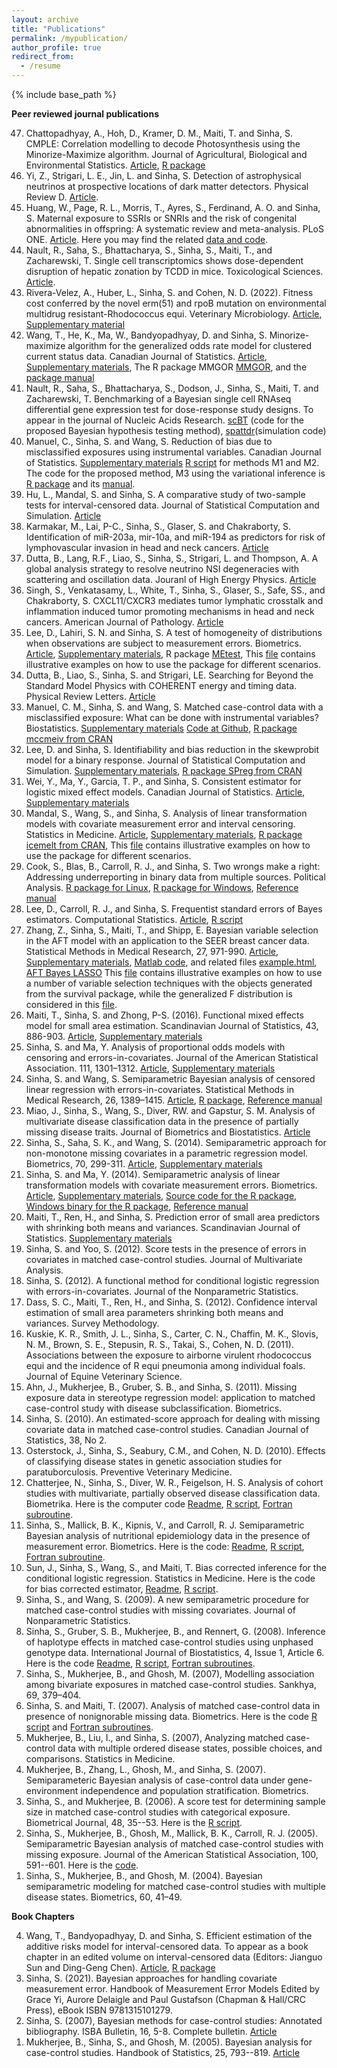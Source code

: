 ```yaml
---
layout: archive
title: "Publications"
permalink: /mypublication/
author_profile: true
redirect_from:
  - /resume
---
```


{% include base_path %}

**Peer reviewed journal publications**
<ol reversed> 
<li> Chattopadhyay, A., Hoh, D., Kramer, D. M., Maiti, T. and Sinha, S. CMPLE: Correlation modelling to decode Photosynthesis
using the Minorize-Maximize algorithm.  Journal of Agricultural, Biological and Environmental Statistics. <a href="https://link.springer.com/article/10.1007/s13253-024-00627-9">Article</a>, <a href="https://github.com/ChattoAbhijnan/CMPLE">R package</a></li> 
<li> Yi, Z., Strigari, L. E., Jin, L. and Sinha, S. Detection of astrophysical neutrinos at prospective locations of dark matter detectors. 
Physical Review D. <a href="https://arxiv.org/abs/2307.13792">Article</a>.
</li>
<li> Huang, W., Page, R. L., Morris, T., Ayres, S., Ferdinand, A. O. and Sinha, S. Maternal exposure to SSRIs or SNRIs and the risk of congenital abnormalities in offspring: A systematic review and meta-analysis. PLoS ONE. <a href="https://journals.plos.org/plosone/article?id=10.1371/journal.pone.0294996">Article</a>. Here you may find the related <a href="http://samiransinha.github.io/files/codes/PLOS-meta-code.zip">data and code</a>.
</li>
<li> Nault, R., Saha, S., Bhattacharya, S., Sinha, S., Maiti, T., and Zacharewski, T. Single cell transcriptomics shows dose-dependent disruption of hepatic zonation by TCDD in mice. Toxicological Sciences.
<a href="https://www.biorxiv.org/content/10.1101/2022.06.15.496321v1.full">Article</a>. 
 </li> 
<li> Rivera-Velez, A., Huber, L., Sinha, S. and Cohen, N. D. (2022). Fitness cost conferred by the novel erm(51) and rpoB mutation on environmental multidrug resistant-Rhodococcus equi. Veterinary Microbiology. <a href="https://www.sciencedirect.com/science/article/pii/S0378113522002012">Article</a>, <a href="http://samiransinha.github.io/files/research/Noah_supplementary.pdf">Supplementary material</a> </li>
<li> Wang, T., He, K., Ma, W., Bandyopadhyay, D. and Sinha, S. Minorize-maximize algorithm for the generalized odds rate model for clustered current status data. Canadian Journal of Statistics. <a href="http://doi.org/10.1002/cjs.11733">Article</a>,
 <a href="http://samiransinha.github.io/files/research/Tong2022_supplementary.pdf">Supplementary materials</a>, The R package MMGOR 
<a href="https://github.com/laozaoer/MMGOR">MMGOR</a>, and the  <a href="http://samiransinha.github.io/files/codes/MMGOR_Manual.pdf">package manual</a></li>  
<li> Nault, R., Saha, S., Bhattacharya, S., Dodson, J., Sinha, S., Maiti, T. and  Zacharewski, T. Benchmarking of a Bayesian single cell RNAseq differential gene expression test for dose-response study designs. To appear in the journal of Nucleic Acids Research. <a href="https://github.com/satabdisaha1288/scBT"> scBT</a> (code for the proposed Bayesian hypothesis testing method), <a href="https://github.com/zacharewskilab/splattdr">spattdr</a>(simulation code)  </li>
<li> Manuel, C., Sinha, S. and Wang, S. Reduction of bias due to misclassified exposures using instrumental variables. Canadian Journal of Statistics. <a href="http://samiransinha.github.io/files/research/Chris_supplementary.pdf">Supplementary materials</a>
<a href="http://samiransinha.github.io/files/codes/Chris_2021_2022_CJS_mcmc_code_4_m1nm2_4_webpage.R">R script</a> for methods M1 and M2. The code for the proposed method, M3 using the variational inference is <a href="http://samiransinha.github.io/files/codes/bayesmcmc4m3_1.0.tar.gz">R package</a> and its <a href="http://samiransinha.github.io/files/codes/bayesmcmc4m3-manual.pdf">manual</a>.
</li>
<li> Hu, L., Mandal, S. and Sinha, S. A comparative study of two-sample tests for interval-censored data. Journal of Statistical Computation and Simulation. <a href="https://www.tandfonline.com/doi/full/10.1080/00949655.2021.1955884">Article</a> 
</li>
<li> Karmakar, M., Lai, P-C., Sinha, S., Glaser, S. and Chakraborty, S. Identification of miR-203a, mir-10a, and miR-194 as predictors for risk of lymphovascular invasion in head and neck cancers. <a href="https://doi.org/10.18632/oncotarget.28022">Article</a>
</li>
<li> Dutta, B., Lang, R.F., Liao, S., Sinha, S., Strigari, L. and Thompson, A. A global analysis strategy to resolve neutrino NSI degeneracies with scattering and oscillation data. Jouranl of High Energy Physics. <a href="https://arxiv.org/abs/2002.03066">Article</a>
</li>
<li> Singh, S., Venkatasamy, L., White, T., Sinha, S., Glaser, S., Safe, SS., and Chakraborty, S. CXCL11/CXCR3 mediates tumor lymphatic crosstalk and inflammation induced tumor promoting mechanisms in head and neck cancers. American Journal of Pathology. <a href="https://www.ncbi.nlm.nih.gov/pubmed/32035061">Article</a>
</li> 
<li> Lee, D.,  Lahiri, S. N. and Sinha, S. A  test of homogeneity of distributions when observations are  subject to  measurement errors. Biometrics. <a href="http://samiransinha.github.io/files/research/paper_August_2019.pdf">Article</a>, 
  <a href="http://samiransinha.github.io/files/research/supple-August-2019.pdf">Supplementary materials</a>, R package <a href="https://cran.r-project.org/web/packages/MEtest/index.html">MEtest</a>, 
This <a href="http://samiransinha.github.io/files/codes/MEtest_examples2019.html">file</a> contains illustrative examples on how to use the package for different scenarios. 
</li>
<li> Dutta, B., Liao, S., Sinha, S. and Strigari, LE. Searching for Beyond the Standard Model Physics with COHERENT energy and timing data. Physical Review Letters. <a href="https://journals.aps.org/prl/abstract/10.1103/PhysRevLett.123.061801">Article</a>
</li>
<li> Manuel, C. M., Sinha, S. and Wang, S. Matched case-control data with a misclassified exposure: What can be done with instrumental variables? Biostatistics.  <a href="http://samiransinha.github.io/files/research/chris2019_supplementary.pdf">Supplementary materials</a> 
<a href="https://github.com/ronsami/Istrumental-variables-for-misclassification">Code at Github</a>, <a href="https://CRAN.R-project.org/package=mccmeiv">R package mccmeiv from CRAN</a> 
</li>
<li> Lee, D. and Sinha, S. Identifiability and bias reduction in the skewprobit model for a binary response. Journal of Statistical Computation and Simulation. <!--\[[research/Identifiability_and_bias_reduction_published.pdf pdf]\],-->
<a href="http://samiransinha.github.io/files/research/0714_supple.pdf">Supplementary materials</a>,  <a href="https://cran.r-project.org/package=SPreg"> R package SPreg from CRAN</a> 
</li>
<li> Wei, Y., Ma, Y., Garcia, T. P., and Sinha, S. Consistent estimator for logistic mixed effect models. Canadian Journal of Statistics. <a href="http://samiransinha.github.io/files/research/randomslopefinalcjsversion.pdf"> Article</a>,
  <a href="http://samiransinha.github.io/files/research/randomslopesuppfinalcjsversion.pdf"> Supplementary materials</a> 
</li>
<li> Mandal, S., Wang, S., and Sinha, S. Analysis of linear transformation models with covariate measurement error and interval censoring. Statistics in Medicine. <a href="http://samiransinha.github.io/files/research/SIM_2019-May-10.pdf"> Article</a>, 
<a href="http://samiransinha.github.io/files/research/suppl_2019-May-07.pdf">Supplementary materials</a>, <a href="https://cran.r-project.org/web/packages/icemelt/index.html"> R package icemelt from CRAN</a>, 
This <a href="http://samiransinha.github.io/files/codes/SIM_icemelt_examples2019.html"> file</a> contains illustrative examples on how to use the package for different scenarios. 
</li>
<li> Cook, S., Blas, B., Carroll, R. J., and Sinha, S. Two wrongs make a right: Addressing underreporting in binary data from multiple sources. Political Analysis. 
<a href="http://samiransinha.github.io/files/codes/mistwosources_1.0.tar.gz"> R package for Linux</a>, <a href="http://samiransinha.github.io/files/codes/mistwosources_1.0.zip">R package for Windows</a>, <a href="http://samiransinha.github.io/files/research/mistwosources-manual.pdf"> Reference manual</a>
</li>
<li> Lee, D., Carroll, R. J., and Sinha, S. Frequentist standard errors of Bayes estimators. Computational Statistics. <a href="http://samiransinha.github.io/files/research/revision1_std_cal_the_revised_manuscript.pdf">Article</a>, 
<a href="http://samiransinha.github.io/files/codes/Codes_Lee.zip">R script</a>
</li>
<li> Zhang, Z., Sinha, S., Maiti, T., and Shipp, E. Bayesian variable selection in the AFT model with an application 
to the SEER breast cancer data. Statistical Methods in Medical Research, 27, 971-990. <a href="http://samiransinha.github.io/files/research/draft_seerdata_Dec_2015_rev2_sent2pub.pdf">Article</a>, <a href="http://samiransinha.github.io/files/research/suppl.pdf">Supplementary materials</a>,  
<a href="http://samiransinha.github.io/files/codes/ZhangSMMR.zip"> Matlab code</a>, and related files  <a href="http://samiransinha.github.io/files/codes/example.html"> example.html</a>, <a href="http://samiransinha.github.io/files/codes/AFT_Bayes_LASSO.html"> AFT Bayes LASSO</a> 
This <a href="http://samiransinha.github.io/files/codes/zhen_August2019.html">file</a> contains illustrative examples on how to use a number of variable selection techniques with the objects generated from the survival package, while the generalized F distribution is considered in 
this <a href="http://samiransinha.github.io/files/codes/zhen_genf_August2019.html">file</a>.
</li>
<li> Maiti, T., Sinha, S. and Zhong, P-S. (2016). Functional mixed effects model for small area estimation. Scandinavian Journal of Statistics, 43, 886-903. <a href="http://samiransinha.github.io/files/research/sjos2016_Maiti.pdf">Article</a>, 
<a href="http://samiransinha.github.io/files/research/sjos2016_Maiti_suppl.pdf">Supplementary materials</a>
</li>
<li> Sinha, S. and Ma, Y. Analysis of proportional odds models with censoring and errors-in-covariates. Journal of the American Statistical Association. 111, 1301–1312. 
<a href="http://samiransinha.github.io/files/research/reviseround3pome6.pdf">Article</a>, <a href="http://samiransinha.github.io/files/research/jasa_suppl6.pdf">Supplementary materials</a>
</li>
<li> Sinha, S. and Wang, S. Semiparametric Bayesian analysis of censored linear regression with 
errors-in-covariates. Statistical Methods in Medical Research, 26, 1389–1415. 
<a href="http://samiransinha.github.io/files/research/SMMR_2015_Final_version.pdf"> Article</a>, <a href="http://samiransinha.github.io/files/codes/smmrbayes_1.0.tar.gz">R package</a>, 
<a href="http://samiransinha.github.io/files/research/SMMR_description_of_package.pdf"> Reference manual</a>
</li>
<li> Miao, J., Sinha, S., Wang, S., Diver, RW. and Gapstur, S. M. Analysis of multivariate disease classification 
data in the presence of partially missing disease traits. Journal of Biometrics and Biostatistics. <a href="https://doi.org/10.4172/2155-6180.1000197"> Article</a> 
</li>
<li> Sinha, S., Saha, S. K., and Wang, S. (2014). Semiparametric approach for non-monotone missing covariates in a parametric regression model. Biometrics, 70, 299-311. 
<a href="https://doi.org/10.1111/biom.12159">Article</a>, <a href="http://samiransinha.github.io/files/research/missing_biometrics_suppl.pdf">Supplementary materials</a>
</li>
<li> Sinha, S. and Ma, Y. (2014).  Semiparametric analysis of linear transformation models with covariate 
measurement errors. Biometrics. <a href="https://doi.org/10.1111%2Fbiom.12119"> Article</a>, <!--\[[research/LTM_ME_published_version.pdf pdf]\],-->
<a href="http://samiransinha.github.io/files/research/LTMME_biometrics_suppl.pdf">Supplementary materials</a>, <a href="http://samiransinha.github.io/files/codes/mesub_1.0.tar.gz"> Source code for the R package</a>, <a href="http://samiransinha.github.io/files/codes/mesub_1.0.zip"> Windows binary for the R package</a>,
<a href="http://samiransinha.github.io/files/research/manual_mesub.pdf"> Reference manual</a>
</li>
<li> Maiti, T., Ren, H., and Sinha, S. Prediction error of small area predictors with shrinking both 
means and variances. Scandinavian Journal of Statistics. <!--\[[research/sjos_Maiti_20131.pdf pdf]\], -->
<a href="http://samiransinha.github.io/files/research/sjos12061-sup-0001-Supp_Info.pdf"> Supplementary materials</a>
</li>
<li> Sinha, S. and Yoo, S. (2012). Score tests in the presence of errors in covariates in matched 
case-control studies. Journal of Multivariate Analysis. 
<!--\[[research/sinha2012-JMVA.pdf pdf]\] -->
</li>
<li> Sinha, S. (2012). A functional method for conditional logistic regression 
with errors-in-covariates. Journal of the Nonparametric Statistics. 
<!--\[[research/JNS2012.pdf pdf]\] -->
</li>
<li> Dass, S. C., Maiti, T., Ren, H., and Sinha, S. (2012). Confidence interval estimation of small 
area parameters shrinking both means and variances. Survey Methodology. 
<!--\[[research/Survey_methodology_2012.pdf pdf]\]-->
</li>
<li> Kuskie, K. R., Smith, J. L., Sinha, S., Carter, C. N., Chaffin, M. K., Slovis, N. M., Brown, S. E., 
Stepusin, R. S., Takai, S., Cohen, N. D. (2011). Associations between the exposure to airborne 
 virulent rhodococcus equi and the incidence of R equi pneumonia among individual foals. 
Journal of Equine Veterinary Science. <!--\[[research/Noah_2011.pdf pdf]\] -->
</li>
<li> Ahn, J., Mukherjee, B., Gruber, S. B., and Sinha, S. (2011). Missing exposure data in
 stereotype regression model: application to matched case-control study with disease 
subclassification. Biometrics. <!--\[[research/ahn2010-biometrics.pdf pdf]\]-->
</li>
<li> Sinha, S. (2010). An estimated-score approach for dealing with missing covariate data in matched
 case-control studies. Canadian Journal of Statistics, 38, No 2. <!--\[[research/sinha2010-cjs.pdf pdf]\]-->
</li>
<li> Osterstock, J., Sinha, S., Seabury, C.M., and Cohen, N. D. (2010). Effects of classifying disease states
 in genetic association studies for paratuborculosis. 
Preventive Veterinary Medicine. <!--\[[research/JOsterstock_PVM_2010.pdf pdf]\]-->
</li>
<li> Chatterjee, N., Sinha, S., Diver, W. R., Feigelson, H. S. Analysis of cohort studies with multivariate, 
partially observed disease classification data. Biometrika.  <!--\[[research/SurvClassificationChatterjeeRevised2-Jan06-2010.pdf pdf]\]-->
<!--\[[research/SurvClassificationChatterjeeSuppl_Feb2010.pdf supplementary material]\] -->
Here is the computer code <a href="http://samiransinha.github.io/files/codes/BKA2010/Readme.txt">Readme</a>, <a href="http://samiransinha.github.io/files/codes/BKA2010/ee_code_online_R.txt">R script</a>, <a href="http://samiransinha.github.io/files/codes/BKA2010/subroutineBKA2010.f">Fortran subroutine</a>.
</li>
<li> Sinha, S., Mallick, B. K., Kipnis, V., and Carroll, R. J.  Semiparametric Bayesian 
analysis of nutritional epidemiology data in the presence of measurement 
error. Biometrics. <!--\[[research/MEwithRay2009-Biometrics.pdf pdf]\]-->
Here is the code: <a href="http://samiransinha.github.io/files/codes/semipara-merror/readme.txt">Readme</a>, 
<a href="http://samiransinha.github.io/files/codes/semipara-merror/program-spb.txt"> R script</a>,
<a href="http://samiransinha.github.io/files/codes/semipara-merror/spbsubroutines.f">Fortran subroutine</a>.
</li>
<li> Sun, J., Sinha, S., Wang, S., and Maiti, T. Bias corrected inference for the conditional 
logistic regression. Statistics in Medicine. <!--\[[research/Sun_SIM.pdf pdf]\] -->
Here is the code for bias corrected estimator, <a href="http://samiransinha.github.io/files/codes/Bias_correction/readme.txt">Readme</a>, <a href="http://samiransinha.github.io/files/codes/Bias_correction/MDS.txt">R script</a>. 
</li>
<li> Sinha, S., and Wang, S. (2009). A new semiparametric procedure for matched case-control 
studies with missing covariates.  Journal of Nonparametric Statistics. 
<!--\[[research/sinha_wang.pdf pdf]\]-->
</li>
<li> Sinha, S., Gruber, S. B., Mukherjee, B., and  Rennert, G. (2008). Inference of
haplotype effects in matched case-control studies using unphased genotype 
data.  International Journal of Biostatistics, 4, Issue 1, Article 6. 
<!--\[[research/sinha_ijb2008.pdf pdf]\]-->
Here is the code <a href="http://samiransinha.github.io/files/codes/Readme.txt">Readme</a>,    
<a href="http://samiransinha.github.io/files/codes/Hap.txt">R script</a>, <a href="http://samiransinha.github.io/files/codes/new-hapdataanalysissub1.f">Fortran subroutines</a>.
</li>
<li> Sinha, S., Mukherjee, B., and Ghosh, M.
(2007),  Modelling association among bivariate exposures in
matched case-control studies. Sankhya, 69, 379–404. <!--\[[research/sankhya.pdf pdf]\]-->
</li>
<li> Sinha, S. and Maiti, T. (2007). Analysis of matched
case-control data in presence of nonignorable missing data. 
Biometrics. <!--\[[research/sinha2007-biometrics.pdf pdf]\]-->
Here is the code <a href="http://samiransinha.github.io/files/codes/dataanalysis-3.txt">R script</a> and <a href="http://samiransinha.github.io/files/codes/data_simusub.f">Fortran subroutines</a>.
</li>
<li> Mukherjee, B., Liu, I., and Sinha, S. (2007), Analyzing
matched case-control  data with multiple ordered disease states, possible choices, 
and comparisons.   Statistics in Medicine. <!--\[[research/Mukherjee2007-StatinMed.pdf  pdf]\]-->
</li>
<li> Mukherjee, B., Zhang, L.,  Ghosh, M., and Sinha, S. (2007). 
 Semiparameteric  Bayesian analysis of  case-control data under gene-environment independence
and population stratification. Biometrics. <!--\[[research/mukherjee2007-biometrics.pdf  pdf]\]-->
</li>
<li> Sinha, S., and Mukherjee, B. (2006). A score test for
determining sample size in matched case-control studies with
categorical exposure.  Biometrical Journal, 48, 35--53. <!--\[[research/sinha_biomj2006.pdf pdf]\]-->
Here is the <a href="http://samiransinha.github.io/files/codes/samplesizecode.txt">R script</a>. 
</li>
<li> Sinha, S., Mukherjee, B., Ghosh, M., Mallick, B. K., Carroll, R. J.  (2005). Semiparametric Bayesian 
analysis of matched case-control studies with missing exposure. 
Journal of the American Statistical Association, 100, 591--601. <!--\[[research/sinha_jasa2005.pdf pdf]\]-->
Here is the <a href="http://samiransinha.github.io/files/codes/software_matched_missing.zip">code</a>.
</li>
 <li> Sinha, S., Mukherjee, B., and Ghosh, M. (2004). Bayesian semiparametric modeling for 
matched case-control studies with multiple disease states. Biometrics, 60, 
41–49. <!--\[[research/sinha_biometrics2004.pdf pdf]\]-->
</li>
</ol>

**Book Chapters**
<!--=====-->
<ol reversed>
<li> Wang, T., Bandyopadhyay, D. and Sinha, S. Efficient estimation of the additive risks model for interval-censored data. To appear as a book chapter in an edited volume on interval-censored data (Editors: Jianguo Sun and Ding-Geng Chen). 
<a href= "https://arxiv.org/abs/2203.09726">Article</a>, <a href="https://github.com/laozaoer/MMIntAdd">R package</a></li>
<li> Sinha, S. (2021). Bayesian approaches for handling covariate measurement error.
 Handbook of Measurement Error Models Edited by Grace Yi, Aurore Delaigle and Paul Gustafson (Chapman & Hall/CRC Press), eBook ISBN 9781315101279. 
</li>
<li> Sinha, S. (2007), Bayesian methods for case-control studies: Annotated bibliography. ISBA Bulletin, 16, 5-8. Complete bulletin. <a href="http://samiransinha.github.io/files/research/ISBA_bulletin0706.pdf">Article</a>  
</li>
<li> Mukherjee, B., Sinha, S.,  and Ghosh, M. (2005). Bayesian
analysis for  case-control studies. Handbook of Statistics, 25, 793--819. <a href="http://samiransinha.github.io/files/research/MukherjeeHandbook2005.pdf">Article</a></li>
</ol>
